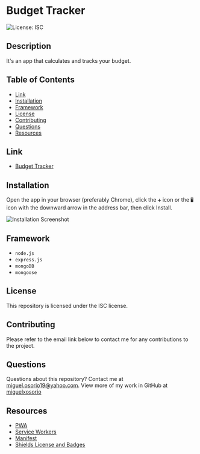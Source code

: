 # Budget Tracker

![License: ISC](https://img.shields.io/badge/License-ISC-blue.svg)

## Description

It's an app that calculates and tracks your budget.

## Table of Contents

* [Link](#link)
* [Installation](#installation)
* [Framework](#framework)
* [License](#license)
* [Contributing](#contributing)
* [Questions](#questions)
* [Resources](#resources)

## Link

* [Budget Tracker](https://budget-tracker-dev.herokuapp.com/)

## Installation

Open the app in your browser (preferably Chrome), click the `➕` icon or the `🖥️` icon with the downward arrow in the address bar, then click Install.

![Installation Screenshot]()

## Framework

* `node.js`
* `express.js`
* `mongoDB`
* `mongoose`

## License

This repository is licensed under the ISC license. 

## Contributing

Please refer to the email link below to contact me for any contributions to the project.

## Questions

Questions about this repository? Contact me at [miguel.osorio19@yahoo.com](mailto:miguel.osorio19@yahoo.com). View more of my work in GitHub at [miguelxosorio](https://github.com/miguelxosorio)

## Resources
* [PWA](https://developer.mozilla.org/en-US/docs/Web/Progressive_web_apps)
* [Service Workers](https://developer.mozilla.org/en-US/docs/Web/API/Service_Worker_API)
* [Manifest](https://web.dev/add-manifest/)
* [Shields License and Badges](https://shields.io/category/license)